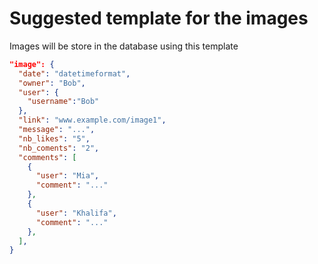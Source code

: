 # Suggested template for the images

Images will be store in the database using this template

```JSON
"image": {
  "date": "datetimeformat",
  "owner": "Bob",
  "user": {
    "username":"Bob"
  },
  "link": "www.example.com/image1",
  "message": "...",
  "nb_likes": "5",
  "nb_coments": "2",
  "comments": [
    {
      "user": "Mia",
      "comment": "..."
    },
    {
      "user": "Khalifa",
      "comment": "..."
    },
  ],
}
```
